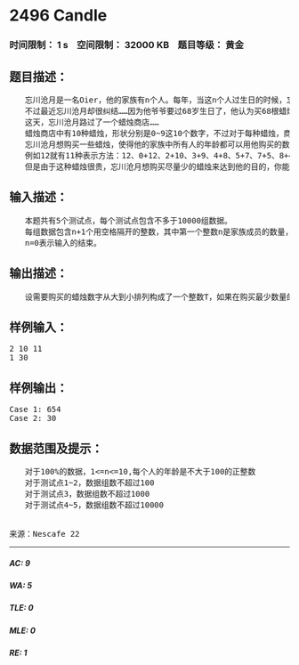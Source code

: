 # 2496 Candle   
### 时间限制： 1 s&nbsp;&nbsp;&nbsp;&nbsp;空间限制： 32000 KB&nbsp;&nbsp;&nbsp;&nbsp;题目等级： 黄金  
## 题目描述：  

<pre>
　　忘川沧月是一名Oier，他的家族有n个人。每年，当这n个人过生日的时候，忘川沧月都要去给他们买蜡烛。  
　　不过最近忘川沧月却很纠结……因为他爷爷要过68岁生日了，他认为买68根蜡烛简直就是一件**的事情。。。  
　　这天，忘川沧月路过了一个蜡烛商店……
　　蜡烛商店中有10种蜡烛，形状分别是0~9这10个数字，不过对于每种蜡烛，商店的存货量仅有一根。另外，忘川沧月已经有了一个"+"形状的蜡烛。  
　　忘川沧月想购买一些蜡烛，使得他的家族中所有人的年龄都可以用他购买的数字和"+"表示出来。  
　　例如12就有11种表示方法：12、0+12、2+10、3+9、4+8、5+7、7+5、8+4、9+3、10+2、12+0。注意6+6、1+11、11+1是不行的，因为每种蜡烛仅有一根。  
　　但是由于这种蜡烛很贵，忘川沧月想购买尽量少的蜡烛来达到他的目的，你能帮帮他吗？
</pre>
  
  
## 输入描述：  

<pre>
　　本题共有5个测试点，每个测试点包含不多于10000组数据。  
　　每组数据包含n+1个用空格隔开的整数，其中第一个整数n是家族成员的数量，接下来n个整数是他们的年龄。  
　　n=0表示输入的结束。
</pre>
  
  
## 输出描述：  

<pre>
　　设需要购买的蜡烛数字从大到小排列构成了一个整数T，如果在购买最少数量的蜡烛的前提下，答案不唯一，请输出T最大的答案。　　对于每组数据，按照样例输出的格式，先输出数据编号，再输出T。
</pre>
  
  
## 样例输入：  

<pre>
2 10 11  
1 30
</pre>
  
  
## 样例输出：  

<pre>
Case 1: 654  
Case 2: 30
</pre>
  
  
## 数据范围及提示：  

<pre>
　　对于100%的数据，1<=n<=10,每个人的年龄是不大于100的正整数  
　　对于测试点1~2，数据组数不超过100  
　　对于测试点3，数据组数不超过1000  
　　对于测试点4~5，数据组数不超过10000
  

来源：Nescafe 22
</pre>
  
  
***  

##### AC: 9  
##### WA: 5  
##### TLE: 0  
##### MLE: 0  
##### RE: 1  
